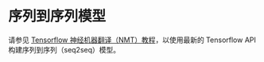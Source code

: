 # 序列到序列模型

请参见 [Tensorflow 神经机器翻译（NMT）教程](https://github.com/tensorflow/nmt)，以使用最新的 Tensorflow API 构建序列到序列（seq2seq）模型。
